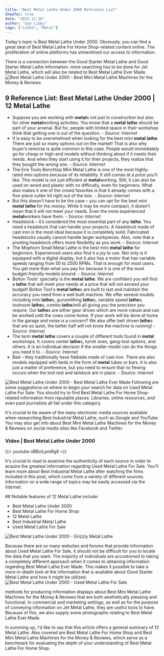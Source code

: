 ```yaml
---
title: "Best Metal Lathe Under 2000 Reference List"
ShowToc: true 
date: "2022-11-10"
author: "Sue Libby" 
tags: ["Lathe", "Metal"]
---
```


Today's topic is Best Metal Lathe Under 2000. Obviously, you can find a great deal of Best Metal Lathe For Home Shop-related content online. The proliferation of online platforms has streamlined our access to information.

There is a connection between the Good Starter Metal Lathe and Good Starter Metal Lathe information. more searching has to be done for Jet Metal Lathe, which will also be related to Best Metal Lathe Ever Made.
<img loading="lazy" src="http://2.bp.blogspot.com/-saaNaW7usRo/UCr5Jg6PWxI/AAAAAAAAGTg/q2XaGsCZPPA/s640/Cave.jpg" onerror="this.onerror=null;this.src='https://blogger.googleusercontent.com/img/a/AVvXsEhe7F7TRXHtjiKvHb5vS7DmnxvpHiDyoYyYvm1nHB3Qp2_w3BnM6A2eq4v7FYxCC9bfZt3a9vIMtAYEKUiaDQbHMg-ViyGmRIj39MLp0bGFfgfYw1Dc9q_H-T0wiTm3l0Uq42dETrN9eC8aGJ9_IORZsxST1AcLR7np1koOfcc7tnHa4S8Mwz_xD9d0=s16000';" alt="Best Metal Lathe Under 2000 - Best Mini Metal Lathe Machines for the Money & Reviews" >

## 9 Reference List: Best Metal Lathe Under 2000 | 12 Metal Lathe
-   Suppose you are working with **metal**s not just in construction but also for other **metal**working activities. You know that a **metal** **lathe** should be part of your arsenal. But for, people with limited space in their workshop think that getting one is out of the question. - <cite>Source: Internet</cite>
-   It is easy to be overwhelmed when looking for the best mini **metal** **lathe**. There are just so many options out on the market! That is also why buyer’s remorse is quite common in this case. People would immediately go for cheap or high-end models without thinking about if it meets their needs. And when they start using it for their projects, they realize that they bought the wrong one. - <cite>Source: Internet</cite>
-   The Erie Tools Benchtop Mini Metal Lathe is one of the most highly-rated mini options because of its reliability. It still comes at a price you’ll like. This model is not just efficient at **metal**working. Still, it can also be used on wood and plastic with no difficulty, even for beginners. What also makes it one of the crowd favorites is that it already comes with a five-piece cutter kit right out of the box. - <cite>Source: Internet</cite>
-   But this doesn’t have to be the case – you can opt for the best mini **metal** **lathe** for the money. While it may be more compact, it doesn’t mean that it will not meet your needs. Even the more experienced **metal**workers have them. - <cite>Source: Internet</cite>
-   Headstock – it’s considered the most essential part of any **lathe**. You need a headstock that can handle your projects. A headstock made of cast iron is the most ideal because it is completely solid. Fabricated headstocks usually cannot handle larger workpieces. Also, note that a pivoting headstock offers more flexibility as you work. - <cite>Source: Internet</cite>
-   The Mophorn Small Metal Lathe is the best mini **metal** **lathe** for beginners. Experienced users also find it a joy to use. Not only is it equipped with a digital display, but it also has a motor that has variable speeds ranging from 50 to 2500 RPMs. That is enough for most users. You get more than what you pay for because it is one of the most budget-friendly models around. - <cite>Source: Internet</cite>
-   Bolton Tools' specialty is the **metal** **lathe**. We are confident you will find a **lathe** that will meet your needs at a price that will not exceed your budget! Bolton Tool's **metal** **lathe**s are built to last and maintain the accuracy you need from a well built machine. We offer several models including mini **lathe**s, gunsmithing **lathe**s, variable speed **lathe**s, toolroom **lathe**s, combo **lathe**/mill all giving you the precision you require. Our **lathe**s are either gear driven which are more robust and can be worked until the cows come home. If your work will be done at home in the garage and noise is a concern? We also offer belt driven **lathe**s that are so quiet, the better half will not know the machine is running! - <cite>Source: Internet</cite>
-   The term **metal** **lathe** covers a couple of different tools found in **metal** workshops. It covers center **lathe**s, turret ones, gang-tool options, and others. It is an individual decision if the smaller model can do the things you need it to. - <cite>Source: Internet</cite>
-   Bed – they traditionally have flatbeds made of cast iron. There are also models equipped with beds in the form of **metal** tubes or bars. It is also just a matter of preference, but you need to ensure that no flexing occurs when the tool rest and tailstock are in place. - <cite>Source: Internet</cite>


<img loading="lazy" src="https://www.petrofilm.com/yahoo_site_admin/assets/images/Adeli_Dahle_2002_19.12981939_std.jpg" onerror="this.onerror=null;this.src='https://blogger.googleusercontent.com/img/a/AVvXsEhe7F7TRXHtjiKvHb5vS7DmnxvpHiDyoYyYvm1nHB3Qp2_w3BnM6A2eq4v7FYxCC9bfZt3a9vIMtAYEKUiaDQbHMg-ViyGmRIj39MLp0bGFfgfYw1Dc9q_H-T0wiTm3l0Uq42dETrN9eC8aGJ9_IORZsxST1AcLR7np1koOfcc7tnHa4S8Mwz_xD9d0=s16000';" alt="Best Metal Lathe Under 2000 - Best Metal Lathe Ever Made" >
Following are some suggestions on where to begin your search for data on Used Metal Lathe For Sale:
You should try to find Best Metal Lathe For Home Shop-related information from reputable places. Libraries, online resources, and even paid journalists all fall under this category.

It's crucial to be aware of the many electronic media sources available when researching Best Industrial Metal Lathe, such as Google and YouTube. You may also get info about Best Mini Metal Lathe Machines for the Money & Reviews on social media sites like Facebook and Twitter.

### Video | Best Metal Lathe Under 2000
{{< youtube oBBziLpmRg8 >}} 


It's crucial to read to examine the authenticity of each source in order to acquire the greatest information regarding Used Metal Lathe For Sale.
You'll learn more about Best Industrial Metal Lathe after watching the films included in this post, which come from a variety of different sources. Information on a wide range of topics may be easily accessed via the internet.
<script async="async" data-cfasync="false" src="//normallydemandedalter.com/fe63df3c5408708b15d8dc3d9b206b31/invoke.js"></script>
<div id="container-fe63df3c5408708b15d8dc3d9b206b31"></div>
## Notable features of 12 Metal Lathe include:

- Best Metal Lathe Under 2000
- Best Metal Lathe For Home Shop
- 12 Metal Lathe
- Best Industrial Metal Lathe
- Used Metal Lathe For Sale

 <img loading="lazy" src="https://static01.nyt.com/images/2021/02/05/us/politics/05new-washington-briefing-judges/merlin_183268740_54fc1f43-bc06-4f08-9e0e-536d75e8fef4-articleLarge.jpg?quality=90&auto=webp" onerror="this.onerror=null;this.src='https://blogger.googleusercontent.com/img/a/AVvXsEhe7F7TRXHtjiKvHb5vS7DmnxvpHiDyoYyYvm1nHB3Qp2_w3BnM6A2eq4v7FYxCC9bfZt3a9vIMtAYEKUiaDQbHMg-ViyGmRIj39MLp0bGFfgfYw1Dc9q_H-T0wiTm3l0Uq42dETrN9eC8aGJ9_IORZsxST1AcLR7np1koOfcc7tnHa4S8Mwz_xD9d0=s16000';" alt="Best Metal Lathe Under 2000 - Grizzly Metal Lathe" >

Because there are so many websites and forums that provide information about Used Metal Lathe For Sale, it should not be difficult for you to locate the data that you want.
The majority of individuals are accustomed to taking a completely different approach when it comes to obtaining information regarding Best Metal Lathe Ever Made. This makes it possible to take a more in-depth look at the information that is available about Good Starter Metal Lathe and how it might be utilized.
<img loading="lazy" src="http://3.bp.blogspot.com/_annTPGBcsB4/TB78Q1lzXzI/AAAAAAAADss/p6mDZcXIE_8/s1600/IMGP3246.JPG" onerror="this.onerror=null;this.src='https://blogger.googleusercontent.com/img/a/AVvXsEhe7F7TRXHtjiKvHb5vS7DmnxvpHiDyoYyYvm1nHB3Qp2_w3BnM6A2eq4v7FYxCC9bfZt3a9vIMtAYEKUiaDQbHMg-ViyGmRIj39MLp0bGFfgfYw1Dc9q_H-T0wiTm3l0Uq42dETrN9eC8aGJ9_IORZsxST1AcLR7np1koOfcc7tnHa4S8Mwz_xD9d0=s16000';" alt="Best Metal Lathe Under 2000 - Used Metal Lathe For Sale" >

methods for producing information displays about Best Mini Metal Lathe Machines for the Money & Reviews that are both aesthetically pleasing and functional. In commercial and marketing settings, as well as for the purpose of conveying information on Jet Metal Lathe, they are useful tools to have. Because of this, we also supply some photographs relating to Best Metal Lathe Ever Made.

In summing up, I'd like to say that this article offers a general summary of 12 Metal Lathe. Also covered are Best Metal Lathe For Home Shop and Best Mini Metal Lathe Machines for the Money & Reviews, which serve as a benchmark for evaluating the depth of your understanding of Best Metal Lathe For Home Shop.
	

